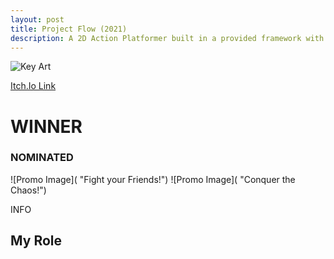 ```yaml
---
layout: post
title: Project Flow (2021)
description: A 2D Action Platformer built in a provided framework with C++
---
```

![Key Art]()

[Itch.Io Link](https://acdiorr.itch.io/project-flow)

WINNER
============

### NOMINATED ###

![Promo Image]( "Fight your Friends!")
![Promo Image]( "Conquer the Chaos!")

INFO

My Role
------------
